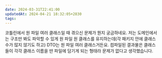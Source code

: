 ```yaml
---
date: 2024-03-31T22:41:00
updatedAt: 2024-04-21 18:32:05+2830
tags: 
---
```

코틀린에서 원 파일 여러 클래스일 때 겪으신 문제가 뭔지 궁금하네요. 저는 도메인에서는 구조만 봐도 파악할 수 있게 원 파일 원 클래스를 유지하는데(각 패키지 안에 클래스 수가 많지 않기도 하고) DTO는 원 파일 여러 클래스거든요. 컴파일된 결과물은 클래스들이 각각 클래스 이름을 딴 파일에 담기게 되는 형태라 문제가 없다고 생각했습니다.
